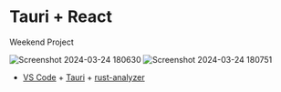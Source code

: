 # Tauri + React

Weekend Project

![Screenshot 2024-03-24 180630](https://github.com/unrealrobin/tauri-todo/assets/26586202/81dbb02b-a5ca-44fb-b9bd-384cbcff7b07)
![Screenshot 2024-03-24 180751](https://github.com/unrealrobin/tauri-todo/assets/26586202/a137325c-44bb-4f21-8194-fd858dbae82c)

- [VS Code](https://code.visualstudio.com/) + [Tauri](https://marketplace.visualstudio.com/items?itemName=tauri-apps.tauri-vscode) + [rust-analyzer](https://marketplace.visualstudio.com/items?itemName=rust-lang.rust-analyzer)
